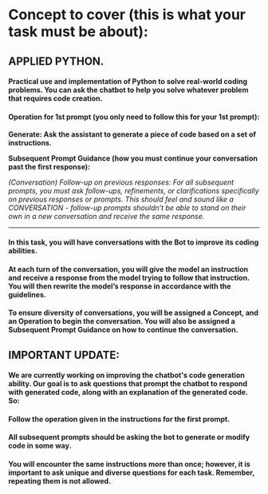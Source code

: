 # Concept to cover (this is what your task must be about):
## APPLIED PYTHON.

#### Practical use and implementation of Python to solve real-world coding problems. You can ask the chatbot to help you solve whatever problem that requires code creation.

#### Operation for 1st prompt (you only need to follow this for your 1st prompt):

**Generate: Ask the assistant to generate a piece of code based on a set of instructions.**

**Subsequent Prompt Guidance (how you must continue your conversation past the first response):**

*(Conversation) Follow-up on previous responses: For all subsequent prompts, you must ask follow-ups, refinements, or clarifications specifically on previous responses or prompts. This should feel and sound like a CONVERSATION - follow-up prompts shouldn’t be able to stand on their own in a new conversation and receive the same response.*

----------

#### In this task, you will have conversations with the Bot to improve its coding abilities. 

#### At each turn of the conversation, you will give the model an instruction and receive a response from the model trying to follow that instruction. You will then rewrite the model’s response in accordance with the guidelines. 

#### To ensure diversity of conversations, you will be assigned a Concept, and an Operation to begin the conversation. You will also be assigned a Subsequent Prompt Guidance on how to continue the conversation. 


## IMPORTANT UPDATE:

#### We are currently working on improving the chatbot's code generation ability. Our goal is to ask questions that prompt the chatbot to respond with generated code, along with an explanation of the generated code. So:

#### Follow the operation given in the instructions for the first prompt.
#### All subsequent prompts should be asking the bot to generate or modify code in some way.
#### You will encounter the same instructions more than once; however, it is important to ask unique and diverse questions for each task. Remember, repeating them is not allowed.